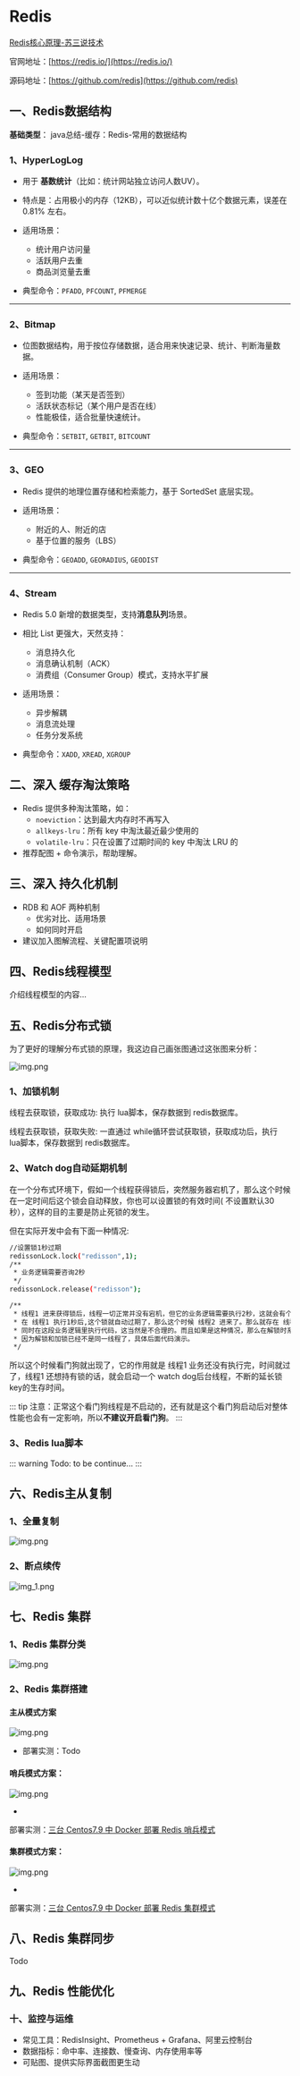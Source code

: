 # Redis

[Redis核心原理-苏三说技术](https://mp.weixin.qq.com/s/kRNm9SA6tZx3e9enT7kMUA)

官网地址：[https://redis.io/](https://redis.io/)

源码地址：[https://github.com/redis](https://github.com/redis)

## 一、Redis数据结构

**基础类型**： <RouteLink to="/interview/2_cache.md#六、redis-的常用数据结构有哪些">
java总结-缓存：Redis-常用的数据结构</RouteLink>

### 1、HyperLogLog

- 用于 **基数统计**（比如：统计网站独立访问人数UV）。
- 特点是：占用极小的内存（12KB），可以近似统计数十亿个数据元素，误差在 0.81% 左右。
- 适用场景：
    - 统计用户访问量
    - 活跃用户去重
    - 商品浏览量去重

- 典型命令：`PFADD`, `PFCOUNT`, `PFMERGE`

---

### 2、Bitmap

- 位图数据结构，用于按位存储数据，适合用来快速记录、统计、判断海量数据。
- 适用场景：
    - 签到功能（某天是否签到）
    - 活跃状态标记（某个用户是否在线）
    - 性能极佳，适合批量快速统计。

- 典型命令：`SETBIT`, `GETBIT`, `BITCOUNT`

---

### 3、GEO

- Redis 提供的地理位置存储和检索能力，基于 SortedSet 底层实现。
- 适用场景：
    - 附近的人、附近的店
    - 基于位置的服务（LBS）

- 典型命令：`GEOADD`, `GEORADIUS`, `GEODIST`

---

### 4、Stream

- Redis 5.0 新增的数据类型，支持**消息队列**场景。
- 相比 List 更强大，天然支持：
    - 消息持久化
    - 消息确认机制（ACK）
    - 消费组（Consumer Group）模式，支持水平扩展
- 适用场景：
    - 异步解耦
    - 消息流处理
    - 任务分发系统

- 典型命令：`XADD`, `XREAD`, `XGROUP`

## 二、深入 缓存淘汰策略

- Redis 提供多种淘汰策略，如：
    - `noeviction`：达到最大内存时不再写入
    - `allkeys-lru`：所有 key 中淘汰最近最少使用的
    - `volatile-lru`：只在设置了过期时间的 key 中淘汰 LRU 的
- 推荐配图 + 命令演示，帮助理解。

## 三、深入 持久化机制 

- RDB 和 AOF 两种机制
    - 优劣对比、适用场景
    - 如何同时开启
- 建议加入图解流程、关键配置项说明

## 四、Redis线程模型

介绍线程模型的内容...

## 五、Redis分布式锁

为了更好的理解分布式锁的原理，我这边自己画张图通过这张图来分析：

![img.png](../assets/cache/redis_distribute_lock.png)

### 1、加锁机制

线程去获取锁，获取成功: 执行 lua脚本，保存数据到 redis数据库。

线程去获取锁，获取失败: 一直通过 while循环尝试获取锁，获取成功后，执行 lua脚本，保存数据到 redis数据库。

### 2、Watch dog自动延期机制

在一个分布式环境下，假如一个线程获得锁后，突然服务器宕机了，那么这个时候在一定时间后这个锁会自动释放，你也可以设置锁的有效时间(
不设置默认30秒），这样的目的主要是防止死锁的发生。

但在实际开发中会有下面一种情况:

```bash
//设置锁1秒过期
redissonLock.lock("redisson",1);
/**
 * 业务逻辑需要咨询2秒
 */
redissonLock.release("redisson");

/**
 * 线程1 进来获得锁后，线程一切正常并没有宕机，但它的业务逻辑需要执行2秒，这就会有个问题，
 * 在 线程1 执行1秒后,这个锁就自动过期了，那么这个时候 线程2 进来了。那么就存在 线程1和线程2 
 * 同时在这段业务逻辑里执行代码，这当然是不合理的。而且如果是这种情况，那么在解锁时系统会抛异常，
 * 因为解锁和加锁已经不是同一线程了，具体后面代码演示。
 */
```

所以这个时候看门狗就出现了，它的作用就是 线程1 业务还没有执行完，时间就过了，线程1 还想持有锁的话，就会启动一个 watch
dog后台线程，不断的延长锁 key的生存时间。

::: tip
注意：正常这个看门狗线程是不启动的，还有就是这个看门狗启动后对整体性能也会有一定影响，所以**不建议开启看门狗**。
:::

### 3、Redis lua脚本

::: warning
Todo: to be continue...
:::

## 六、Redis主从复制

### 1、全量复制

![img.png](../assets/cache/all_copy.png)

### 2、断点续传

![img_1.png](../assets/cache/continue_copy.png)

## 七、Redis 集群

### 1、Redis 集群分类

![img.png](../assets/interview/cluster-diff.png)

### 2、Redis 集群搭建

#### 主从模式方案

![img.png](../assets/interview/master-slave.png)

- 部署实测：Todo

#### 哨兵模式方案：

![img.png](../assets/interview/sentinel.png)

-

部署实测：[三台 Centos7.9 中 Docker 部署 Redis 哨兵模式](https://blog.csdn.net/weixin_43108539/article/details/145148482)

#### 集群模式方案：

![img.png](../assets/interview/redis-cluster.png)

-

部署实测：[三台 Centos7.9 中 Docker 部署 Redis 集群模式](https://blog.csdn.net/weixin_43108539/article/details/145098017)

## 八、Redis 集群同步

Todo

## 九、Redis 性能优化

### 十、监控与运维

- 常见工具：RedisInsight、Prometheus + Grafana、阿里云控制台
- 数据指标：命中率、连接数、慢查询、内存使用率等
- 可贴图、提供实际界面截图更生动
